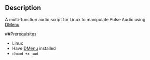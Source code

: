 ## Description
A multi-function audio script for Linux to manipulate Pulse Audio using [DMenu](https://wiki.archlinux.org/index.php/Dmenu)

##Prerequisites
* Linux
* Have [DMenu](https://wiki.archlinux.org/index.php/Dmenu) installed
* `chmod +x aud`
